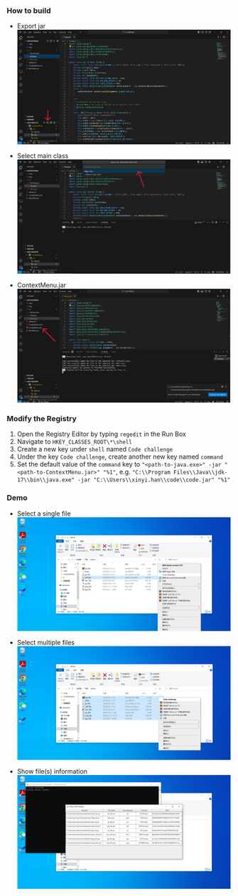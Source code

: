 ### How to build

- Export jar
  ![export-jar](./img/export-jar.png)

- Select main class
  ![select-main-class](./img/select-main-class.png)

- ContextMenu.jar
  ![ContextMenu.jar](./img/ContextMenu.jar.png)

### Modify the Registry

1. Open the Registry Editor by typing `regedit` in the Run Box
2. Navigate to `HKEY_CLASSES_ROOT\*\shell`
3. Create a new key under `shell` named `Code challenge`
4. Under the key `Code challenge`, create another new key named `command`
5. Set the default value of the `command` key to `"<path-to-java.exe>" -jar "<path-to-ContextMenu.jar>" "%1"`, e.g. `"C:\\Program Files\\Java\\jdk-17\\bin\\java.exe" -jar "C:\\Users\\xinyi.han\\code\\code.jar" "%1"`

### Demo

- Select a single file
  ![select-single-file](./img/select-single-file.png)

- Select multiple files
  ![select-multiple-files](./img/select-multiple-files.png)

- Show file(s) information
  ![file(s)-information](<./img/file(s)-information.png>)
